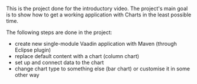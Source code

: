 This is the project done for the introductory video.
The project's main goal is to show how to get a working application with Charts in the least possible time.

The following steps are done in the project:
 - create new single-module Vaadin application with Maven (through Eclipse plugin)
 - replace default content with a chart (column chart)
 - set up and connect data to the chart
 - change chart type to something else (bar chart) or customise it in some other way
